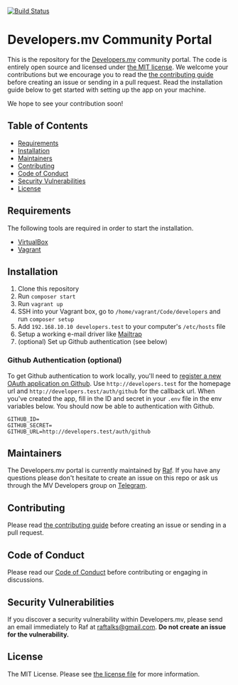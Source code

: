 [![Build Status](https://travis-ci.org/MaldivianDevelopers/portal.svg?branch=master)](https://travis-ci.org/MaldivianDevelopers/portal)

# Developers.mv Community Portal

This is the repository for the [Developers.mv](http://developers.mv) community portal. The code is entirely open source and licensed under [the MIT license](license.txt). We welcome your contributions but we encourage you to read the [the contributing guide](contributing.md) before creating an issue or sending in a pull request. Read the installation guide below to get started with setting up the app on your machine.

We hope to see your contribution soon!

## Table of Contents

- [Requirements](#requirements)
- [Installation](#installation)
- [Maintainers](#maintainers)
- [Contributing](#contributing)
- [Code of Conduct](#code-of-conduct)
- [Security Vulnerabilities](#security-vulnerabilities)
- [License](#license)

## Requirements

The following tools are required in order to start the installation.

- [VirtualBox](https://www.virtualbox.org/)
- [Vagrant](https://www.vagrantup.com/)

## Installation


1. Clone this repository
2. Run `composer start`
4. Run `vagrant up`
5. SSH into your Vagrant box, go to `/home/vagrant/Code/developers` and run `composer setup`
6. Add `192.168.10.10 developers.test` to your computer's `/etc/hosts` file
7. Setup a working e-mail driver like [Mailtrap](https://mailtrap.io/)
8. (optional) Set up Github authentication (see below)


### Github Authentication (optional)

To get Github authentication to work locally, you'll need to [register a new OAuth application on Github](https://github.com/settings/applications/new). Use `http://developers.test` for the homepage url and `http://developers.test/auth/github` for the callback url. When you've created the app, fill in the ID and secret in your `.env` file in the env variables below. You should now be able to authentication with Github.

```
GITHUB_ID=
GITHUB_SECRET=
GITHUB_URL=http://developers.test/auth/github
```

## Maintainers

The Developers.mv portal is currently maintained by [Raf](https://github.com/raftalks). If you have any questions please don't hesitate to create an issue on this repo or ask us through the MV Developers group on [Telegram](https://t.me/mvdevelopers).

## Contributing

Please read [the contributing guide](contributing.md) before creating an issue or sending in a pull request.

## Code of Conduct

Please read our [Code of Conduct](code_of_conduct.md) before contributing or engaging in discussions.

## Security Vulnerabilities

If you discover a security vulnerability within Developers.mv, please send an email immediately to Raf at [raftalks@gmail.com](mailto:raftalks@gmail.com). **Do not create an issue for the vulnerability.**

## License

The MIT License. Please see [the license file](license.txt) for more information.
